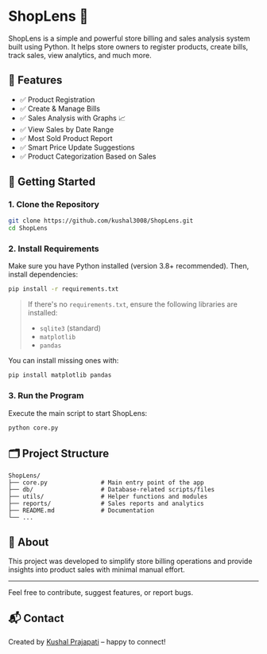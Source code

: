 # ShopLens 🛒

ShopLens is a simple and powerful store billing and sales analysis system built using Python. It helps store owners to register products, create bills, track sales, view analytics, and much more.

## 🔧 Features

- ✅ Product Registration
- ✅ Create & Manage Bills
- ✅ Sales Analysis with Graphs 📈
- ✅ View Sales by Date Range
- ✅ Most Sold Product Report
- ✅ Smart Price Update Suggestions
- ✅ Product Categorization Based on Sales

## 🚀 Getting Started

### 1. Clone the Repository

```bash
git clone https://github.com/kushal3008/ShopLens.git
cd ShopLens
```

### 2. Install Requirements

Make sure you have Python installed (version 3.8+ recommended). Then, install dependencies:

```bash
pip install -r requirements.txt
```

> If there's no `requirements.txt`, ensure the following libraries are installed:
> - `sqlite3` (standard)
> - `matplotlib`
> - `pandas`

You can install missing ones with:

```bash
pip install matplotlib pandas
```

### 3. Run the Program

Execute the main script to start ShopLens:

```bash
python core.py
```

## 🗂️ Project Structure

```
ShopLens/
├── core.py               # Main entry point of the app
├── db/                   # Database-related scripts/files
├── utils/                # Helper functions and modules
├── reports/              # Sales reports and analytics
├── README.md             # Documentation
└── ...
```

## 🧠 About

This project was developed to simplify store billing operations and provide insights into product sales with minimal manual effort.

---

Feel free to contribute, suggest features, or report bugs.

## 📬 Contact

Created by [Kushal Prajapati](https://github.com/kushal3008) – happy to connect!
